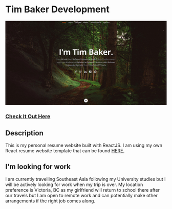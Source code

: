 # Tim Baker Development
![ReactJS Resume Website](readme.jpg?raw=true "ReactJS Resume Website")
### <a href="http://timbakerdev.com/">Check It Out Here</a> 

## Description
This is my personal resume website built with ReactJS. I am using my own React resume website template that can be found <a href="https://github.com/tbakerx/react-resume-template">HERE.</a>

## I'm looking for work
I am currently travelling Southeast Asia following my University studies but I will be actively looking for work when my trip is over. My location preference is Victoria, BC as my girlfriend will return to school there after our travels but I am open to remote work and can potentially make other arrangements if the right job comes along. 
